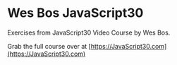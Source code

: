 # Wes Bos JavaScript30

Exercises from JavaScript30 Video Course by Wes Bos.

Grab the full course over at [https://JavaScript30.com](https://JavaScript30.com)
